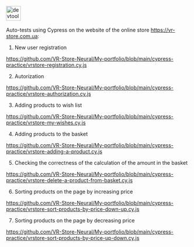 <div>
  <img src="https://asset.brandfetch.io/idIq_kF0rb/idv3zwmSiY.jpeg" title="Cypress" alt="devtools" width="40" height="40"/>&nbsp
</div>

Auto-tests using Cypress on the website of the online store https://vr-store.com.ua:

1) New user registration

https://github.com/VR-Store-Neural/My-portfolio/blob/main/cypress-practice/vrstore-registration.cy.js

2) Autorization

https://github.com/VR-Store-Neural/My-portfolio/blob/main/cypress-practice/vrstore-authorization.cy.js

3) Adding products to wish list

https://github.com/VR-Store-Neural/My-portfolio/blob/main/cypress-practice/vrstore-my-wishes.cy.js

4) Adding products to the basket

https://github.com/VR-Store-Neural/My-portfolio/blob/main/cypress-practice/vrstore-adding-a-product.cy.js

5) Checking the correctness of the calculation of the amount in the basket

https://github.com/VR-Store-Neural/My-portfolio/blob/main/cypress-practice/vrstore-delete-a-product-from-basket.cy.js

6) Sorting products on the page by increasing price

https://github.com/VR-Store-Neural/My-portfolio/blob/main/cypress-practice/vrstore-sort-products-by-price-down-up.cy.js

7) Sorting products on the page by decreasing price

https://github.com/VR-Store-Neural/My-portfolio/blob/main/cypress-practice/vrstore-sort-products-by-price-up-down.cy.js
